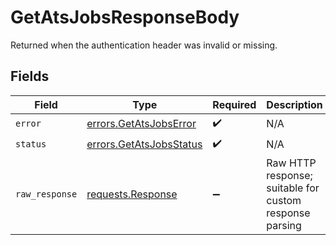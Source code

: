 # GetAtsJobsResponseBody

Returned when the authentication header was invalid or missing.


## Fields

| Field                                                                                 | Type                                                                                  | Required                                                                              | Description                                                                           |
| ------------------------------------------------------------------------------------- | ------------------------------------------------------------------------------------- | ------------------------------------------------------------------------------------- | ------------------------------------------------------------------------------------- |
| `error`                                                                               | [errors.GetAtsJobsError](../../models/errors/getatsjobserror.md)                      | :heavy_check_mark:                                                                    | N/A                                                                                   |
| `status`                                                                              | [errors.GetAtsJobsStatus](../../models/errors/getatsjobsstatus.md)                    | :heavy_check_mark:                                                                    | N/A                                                                                   |
| `raw_response`                                                                        | [requests.Response](https://requests.readthedocs.io/en/latest/api/#requests.Response) | :heavy_minus_sign:                                                                    | Raw HTTP response; suitable for custom response parsing                               |